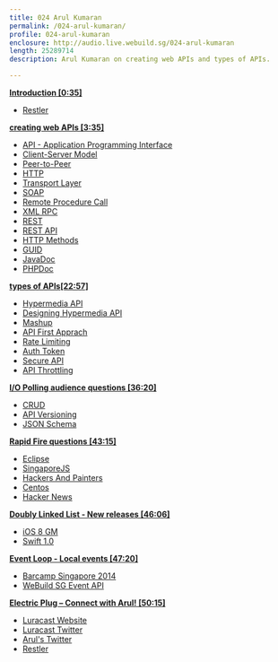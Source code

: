 ```yaml
---
title: 024 Arul Kumaran
permalink: /024-arul-kumaran/
profile: 024-arul-kumaran
enclosure: http://audio.live.webuild.sg/024-arul-kumaran
length: 25289714
description: Arul Kumaran on creating web APIs and types of APIs.

---
```


**[Introduction [0:35]](#t=0:35)**

- [Restler](https://www.luracast.com/products/restler)

**[creating web APIs  [3:35]](#t=3:35)**

- [API - Application Programming Interface](http://en.wikipedia.org/wiki/Application_programming_interface)
- [Client-Server Model](http://en.wikipedia.org/wiki/Client%E2%80%93server_model)
- [Peer-to-Peer](http://en.wikipedia.org/wiki/Peer-to-peer)
- [HTTP](http://en.wikipedia.org/wiki/Hypertext_Transfer_Protocol)
- [Transport Layer](http://en.wikipedia.org/wiki/Transport_layer)
- [SOAP](http://en.wikipedia.org/wiki/SOAP)
- [Remote Procedure Call](http://en.wikipedia.org/wiki/Remote_procedure_call)
- [XML RPC](http://en.wikipedia.org/wiki/XML-RPC)
- [REST](http://www.ics.uci.edu/~fielding/pubs/dissertation/top.htm)
- [REST API](http://en.wikipedia.org/wiki/Representational_state_transfer#Applied_to_web_services)
- [HTTP Methods](http://www.w3.org/Protocols/rfc2616/rfc2616-sec9.html)
- [GUID](http://en.wikipedia.org/wiki/Globally_unique_identifier)
- [JavaDoc](http://www.oracle.com/technetwork/java/javase/documentation/javadoc-137458.html)
- [PHPDoc](http://www.phpdoc.org/)

**[types of APIs[22:57]](#t=22:57)**

- [Hypermedia API](http://www.designinghypermediaapis.com/)
- [Designing Hypermedia API](http://www.steveklabnik.com/hypermedia-presentation/)
- [Mashup](http://en.wikipedia.org/wiki/Mashup_\(web_application_hybrid\))
- [API First Apprach](http://blog.mashape.com/three-ways-api-first-development-is-the-future-of-web/)
- [Rate Limiting](https://developer.github.com/v3/rate_limit/)
- [Auth Token](http://en.wikipedia.org/wiki/Access_token)
- [Secure API](https://stormpath.com/blog/secure-your-rest-api-right-way/)
- [API Throttling](http://ug.infusionsoft.com/article/AA-01113/0/API-throttling-explained.html)

**[I/O Polling audience questions [36:20]](#t=36:20)**

- [CRUD](http://en.wikipedia.org/wiki/Create,_read,_update_and_delete)
- [API Versioning](https://developers.facebook.com/docs/apps/versions)
- [JSON Schema](http://json-schema.org/example1.html)

**[Rapid Fire questions [43:15]](#t=43:15)**

- [Eclipse](https://www.eclipse.org/)
- [SingaporeJS](www.meetup.com/Singapore-JS/)
- [Hackers And Painters](http://hackersandpainters.sg/)
- [Centos](http://www.centos.org/)
- [Hacker News](http://news.ycombinator.com/)

**[Doubly Linked List -  New releases [46:06]](#t=46:06)**

- [iOS 8 GM](http://9to5mac.com/2014/09/09/apple-releases-ios-8-gm-ahead-of-sep-17-public-release/)
- [Swift 1.0](https://developer.apple.com/swift/blog/?id=14)

**[Event Loop - Local events [47:20]](#t=47:20)**

- [Barcamp Singapore 2014](https://www.facebook.com/groups/barcampsingapore/)
- [WeBuild SG Event API](http://webuild.sg)

**[Electric Plug  – Connect with Arul! [50:15]](#t=50:15)**

- [Luracast Website](http://luracast.com)
- [Luracast Twitter](http://twitter.com/luracast)
- [Arul's Twitter](http://twitter.com/_arul)
- [Restler](https://www.luracast.com/products/restler)
